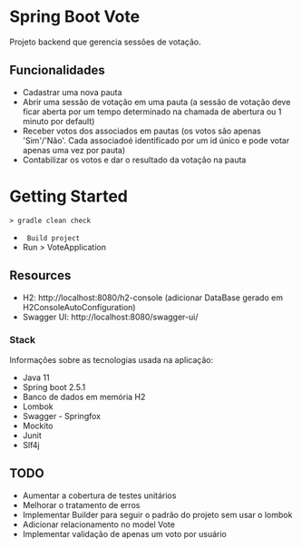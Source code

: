 # Spring Boot Vote
Projeto backend que gerencia sessões de votação.

## Funcionalidades
* Cadastrar uma nova pauta
* Abrir uma sessão de votação em uma pauta (a sessão de votação deve ficar aberta por um tempo determinado na chamada de abertura ou 1 minuto por default)
* Receber votos dos associados em pautas (os votos são apenas 'Sim'/'Não'. Cada associadoé identificado por um id único e pode votar apenas uma vez por pauta)
* Contabilizar os votos e dar o resultado da votação na pauta

# Getting Started
`> gradle clean check` 
* ` Build project`
* Run > VoteApplication

## Resources
* H2: http://localhost:8080/h2-console (adicionar DataBase gerado em H2ConsoleAutoConfiguration)
* Swagger UI: http://localhost:8080/swagger-ui/

### Stack
Informações sobre as tecnologias usada na aplicação:
* Java 11
* Spring boot 2.5.1
* Banco de dados em memória H2 
* Lombok
* Swagger - Springfox
* Mockito
* Junit
* Slf4j

## TODO
* Aumentar a cobertura de testes unitários
* Melhorar o tratamento de erros 
* Implementar Builder para seguir o padrão do projeto sem usar o lombok
* Adicionar relacionamento no model Vote
* Implementar validação de apenas um voto por usuário
